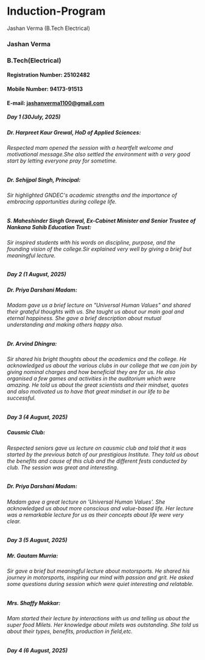 # Induction-Program
Jashan Verma (B.Tech Electrical) 
### Jashan Verma 
### B.Tech(Electrical) 
#### Registration Number: 25102482
#### Mobile Number: 94173-91513
#### E-mail: jashanverma1100@gmail.com

##### Day 1 (30July, 2025) 

##### Dr. Harpreet Kaur Grewal, HoD of Applied Sciences:
###### Respected mam opened the session with a heartfelt welcome and motivational message.She also settled the environment with a very good start by letting everyone pray for sometime. 

##### Dr. Sehijpal Singh, Principal:
###### Sir highlighted GNDEC's academic strengths and the importance of embracing opportunities during college life.

##### S. Maheshinder Singh Grewal, Ex-Cabinet Minister and Senior Trustee of Nankana Sahib Education Trust:
###### Sir inspired students with his words on discipline, purpose, and the founding vision of the college.Sir explained very well by giving a brief but meaningful lecture.

##### Day 2 (1 August, 2025) 

##### Dr. Priya Darshani Madam:
###### Madam gave us a brief lecture on "Universal Human Values" and shared their grateful thoughts with us. She taught us about our main goal and eternal happiness. She gave a brief description about mutual understanding and making others happy also.

##### Dr. Arvind Dhingra:
###### Sir shared his bright thoughts about the academics and the college. He acknowledged us about the various clubs in our college that we can join by giving nominal charges and how beneficial they are for us. He also organised a few games and activities in the auditorium which were amazing. He told us about the great scientists and their mindset, quotes and also motivated us to have that great mindset in our life to be successful.

##### Day 3 (4 August, 2025) 

##### Causmic Club:
###### Respected seniors gave us lecture on causmic club and told that it was started by the previous batch of our prestigious Institute. They told us about the benefits and cause of this club and the different fests conducted by club. The session was great and interesting.

##### Dr. Priya Darshani Madam:
###### Madam gave a great lecture on 'Universal Human Values'. She acknowledged us about more conscious and value-based life. Her lecture was a remarkable lecture for us as their concepts about life were very clear. 

##### Day 3 (5 August, 2025) 

##### Mr. Gautam Murria:
###### Sir gave a brief but meaningful lecture about motorsports. He shared his journey in motorsports, inspiring our mind with passion and grit. He asked some questions during session which were quiet interesting and relatable. 

##### Mrs. Shaffy Makkar:
###### Mam started their lecture by interactions with us and telling us about the super food Milets. Her knowledge about milets was outstanding. She told us about their types, benefits, production in field,etc. 

##### Day 4 (6 August, 2025) 

#####
